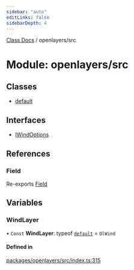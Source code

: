 ```yaml
---
sidebar: "auto"
editLinks: false
sidebarDepth: 4
---
```


[Class Docs](../index.md) / openlayers/src

# Module: openlayers/src

## Classes

- [default](../classes/openlayers_src.default.md)

## Interfaces

- [IWindOptions](../interfaces/openlayers_src.IWindOptions.md)

## References

### Field

Re-exports [Field](../classes/maptalks_src.Field.md)

## Variables

### WindLayer

• `Const` **WindLayer**: typeof [`default`](../classes/openlayers_src.default.md) = `OlWind`

#### Defined in

[packages/openlayers/src/index.ts:315](https://github.com/sakitam-fdd/wind-layer/blob/fa9bdd2/packages/openlayers/src/index.ts#L315)

